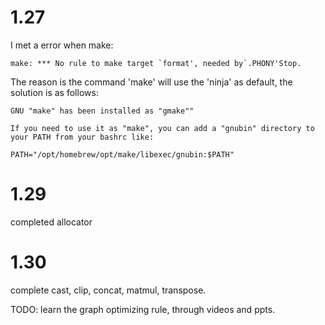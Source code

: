 # 1.27
I met a error when make:
```
make: *** No rule to make target `format', needed by`.PHONY'Stop.
```
The reason is the command 'make' will use the 'ninja' as default, the solution is as follows:
```
GNU "make" has been installed as "gmake""

If you need to use it as "make", you can add a "gnubin" directory to your PATH from your bashrc like:

PATH="/opt/homebrew/opt/make/libexec/gnubin:$PATH"
```

# 1.29

completed allocator


# 1.30

complete cast, clip, concat, matmul, transpose.

TODO: learn the graph optimizing rule, through videos and ppts.